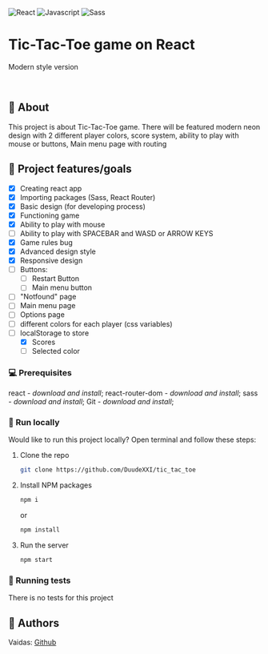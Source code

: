 ![React](https://img.shields.io/badge/React-20232A?style=for-the-badge&logo=react&logoColor=61DAFB)
![Javascript](https://img.shields.io/badge/JavaScript-323330?style=for-the-badge&logo=javascript&logoColor=F7DF1E)
![Sass](https://img.shields.io/badge/Sass-CC6699?style=for-the-badge&logo=sass&logoColor=white)

# Tic-Tac-Toe game on React

Modern style version

<br/>

## 🌟 About

This project is about Tic-Tac-Toe game.
There will be featured modern neon design with 2 different player colors,
score system,
ability to play with mouse or buttons,
Main menu page with routing


## 🎯 Project features/goals

-   [x] Creating react app
-   [x] Importing packages (Sass, React Router)
-   [x] Basic design (for developing process)
-   [x] Functioning game
-   [x] Ability to play with mouse
-   [ ] Ability to play with SPACEBAR and WASD or ARROW KEYS
-   [x] Game rules bug
-   [x] Advanced design style
-   [x] Responsive design
-   [ ] Buttons:
    -   [ ] Restart Button
    -   [ ] Main menu button
-   [ ] "Notfound" page
-   [ ] Main menu page
-   [ ] Options page
-   [ ] different colors for each player (css variables)
-   [ ] localStorage to store
    - [x] Scores
    - [ ] Selected color

### 💻 Prerequisites

react - _download and install_;
react-router-dom - _download and install_;
sass - _download and install_;
Git - _download and install_;

### 🏃 Run locally

Would like to run this project locally? Open terminal and follow these steps:

1. Clone the repo
    ```sh
    git clone https://github.com/DuudeXXI/tic_tac_toe
    ```
2. Install NPM packages
    ```sh
    npm i
    ```
    or
    ```sh
    npm install
    ```
3. Run the server
    ```sh
    npm start
    ```

### 🧪 Running tests

There is no tests for this project

## 🎅 Authors

Vaidas: [Github](https://github.com/DuudeXXI)
